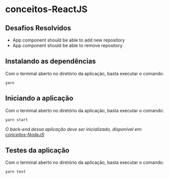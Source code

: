 # conceitos-ReactJS
## Desafios Resolvidos
- App component should be able to add new repository
- App component should be able to remove repository

## Instalando as dependências
Com o terminal aberto no diretório da aplicação, basta executar o comando:
```
yarn
```
## Iniciando a aplicação
Com o terminal aberto no diretório da aplicação, basta executar o comando:
```
yarn start
```
*O back-end dessa aplicação deve ser inicializado, disponível em: [conceitos-NodeJS](https://github.com/danilobandeira29/conceitos-NodeJS)*

## Testes da aplicação
Com o terminal aberto no diretório da aplicação, basta executar o comando:
```
yarn test
```
